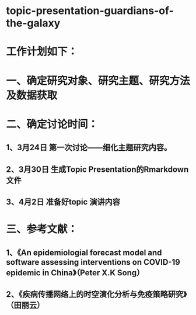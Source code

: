 # topic-presentation-guardians-of-the-galaxy
# 工作计划如下：
# 一、确定研究对象、研究主题、研究方法及数据获取
# 二、确定讨论时间：
 ## 1、3月24日 第一次讨论——细化主题研究内容。
 ## 2、3月30日 生成Topic Presentation的Rmarkdown文件 
 ## 3、4月2日 准备好topic 演讲内容
# 三、参考文献：
## 1、《An epidemiologial forecast model and software assessing interventions on COVID-19 epidemic in China》（Peter X.K Song）
## 2、《疾病传播网络上的时空演化分析与免疫策略研究》（田丽云）

